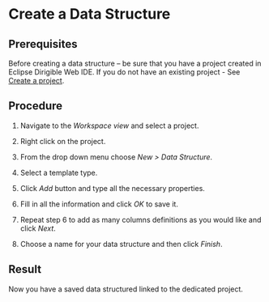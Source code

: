 # Create a Data Structure

## Prerequisites
 
Before creating a data structure – be sure that you have a project created in Eclipse Dirigible Web IDE.
If you do not have an existing project - See [Create a project](https://github.com/dirigiblelabs/curriculum/blob/master/DayanaKaramiteva/creating_project.md).

## Procedure
1.	Navigate to the *Workspace view* and select a project.

2.	Right click on the project.

3.	From the drop down menu choose *New > Data Structure*.

4.	Select a template type.

5.	Click *Add* button and type all the necessary properties.

6.	Fill in all the information and click *OK* to save it.

7.	Repeat step 6 to add as many columns definitions as you would like and click *Next*.

8.	Choose a name for your data structure and then click *Finish*.

## Result
Now you have a saved data structured linked to the dedicated project.
